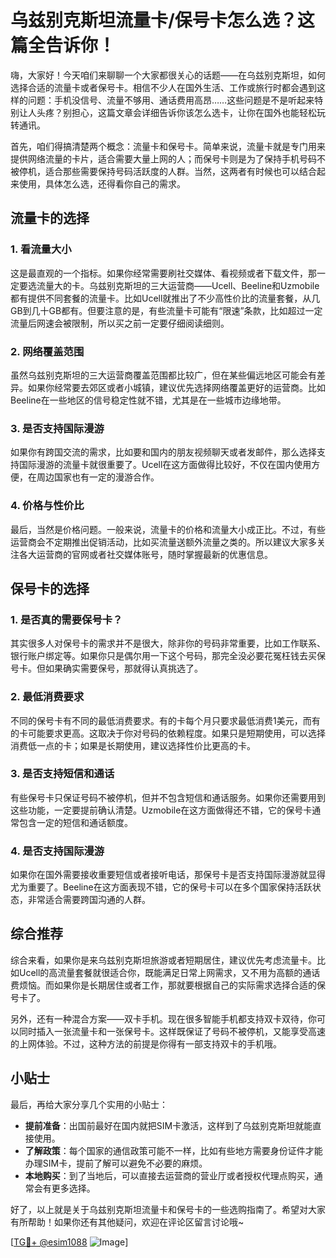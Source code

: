 # 乌兹别克斯坦流量卡/保号卡怎么选？这篇全告诉你！

嗨，大家好！今天咱们来聊聊一个大家都很关心的话题——在乌兹别克斯坦，如何选择合适的流量卡或者保号卡。相信不少人在国外生活、工作或旅行时都会遇到这样的问题：手机没信号、流量不够用、通话费用高昂……这些问题是不是听起来特别让人头疼？别担心，这篇文章会详细告诉你该怎么选卡，让你在国外也能轻松玩转通讯。

首先，咱们得搞清楚两个概念：流量卡和保号卡。简单来说，流量卡就是专门用来提供网络流量的卡片，适合需要大量上网的人；而保号卡则是为了保持手机号码不被停机，适合那些需要保持号码活跃度的人群。当然，这两者有时候也可以结合起来使用，具体怎么选，还得看你自己的需求。

## 流量卡的选择

### 1. 看流量大小

这是最直观的一个指标。如果你经常需要刷社交媒体、看视频或者下载文件，那一定要选流量大的卡。乌兹别克斯坦的三大运营商——Ucell、Beeline和Uzmobile都有提供不同套餐的流量卡。比如Ucell就推出了不少高性价比的流量套餐，从几GB到几十GB都有。但要注意的是，有些流量卡可能有“限速”条款，比如超过一定流量后网速会被限制，所以买之前一定要仔细阅读细则。

### 2. 网络覆盖范围

虽然乌兹别克斯坦的三大运营商覆盖范围都比较广，但在某些偏远地区可能会有差异。如果你经常要去郊区或者小城镇，建议优先选择网络覆盖更好的运营商。比如Beeline在一些地区的信号稳定性就不错，尤其是在一些城市边缘地带。

### 3. 是否支持国际漫游

如果你有跨国交流的需求，比如要和国内的朋友视频聊天或者发邮件，那么选择支持国际漫游的流量卡就很重要了。Ucell在这方面做得比较好，不仅在国内使用方便，在周边国家也有一定的漫游合作。

### 4. 价格与性价比

最后，当然是价格问题。一般来说，流量卡的价格和流量大小成正比。不过，有些运营商会不定期推出促销活动，比如买流量送额外流量之类的。所以建议大家多关注各大运营商的官网或者社交媒体账号，随时掌握最新的优惠信息。

## 保号卡的选择

### 1. 是否真的需要保号卡？

其实很多人对保号卡的需求并不是很大，除非你的号码非常重要，比如工作联系、银行账户绑定等。如果你只是偶尔用一下这个号码，那完全没必要花冤枉钱去买保号卡。但如果确实需要保号，那就得认真挑选了。

### 2. 最低消费要求

不同的保号卡有不同的最低消费要求。有的卡每个月只要求最低消费1美元，而有的卡可能要求更高。这取决于你对号码的依赖程度。如果只是短期使用，可以选择消费低一点的卡；如果是长期使用，建议选择性价比更高的卡。

### 3. 是否支持短信和通话

有些保号卡只保证号码不被停机，但并不包含短信和通话服务。如果你还需要用到这些功能，一定要提前确认清楚。Uzmobile在这方面做得还不错，它的保号卡通常包含一定的短信和通话额度。

### 4. 是否支持国际漫游

如果你在国外需要接收重要短信或者接听电话，那保号卡是否支持国际漫游就显得尤为重要了。Beeline在这方面表现不错，它的保号卡可以在多个国家保持活跃状态，非常适合需要跨国沟通的人群。

## 综合推荐

综合来看，如果你是来乌兹别克斯坦旅游或者短期居住，建议优先考虑流量卡。比如Ucell的高流量套餐就很适合你，既能满足日常上网需求，又不用为高额的通话费烦恼。而如果你是长期居住或者工作，那就要根据自己的实际需求选择合适的保号卡了。

另外，还有一种混合方案——双卡手机。现在很多智能手机都支持双卡双待，你可以同时插入一张流量卡和一张保号卡。这样既保证了号码不被停机，又能享受高速的上网体验。不过，这种方法的前提是你得有一部支持双卡的手机哦。

## 小贴士

最后，再给大家分享几个实用的小贴士：

- **提前准备**：出国前最好在国内就把SIM卡激活，这样到了乌兹别克斯坦就能直接使用。
- **了解政策**：每个国家的通信政策可能不一样，比如有些地方需要身份证件才能办理SIM卡，提前了解可以避免不必要的麻烦。
- **本地购买**：到了当地后，可以直接去运营商的营业厅或者授权代理点购买，通常会有更多选择。

好了，以上就是关于乌兹别克斯坦流量卡和保号卡的一些选购指南了。希望对大家有所帮助！如果你还有其他疑问，欢迎在评论区留言讨论哦~

[[TG💪+ @esim1088](https://t.me/s/esim1088) ![Image](https://i.postimg.cc/4NQfJmqS/Snipaste-2025-05-13-00-14-12.png)]